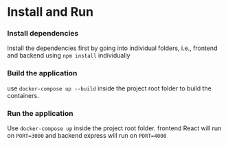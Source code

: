 # Install and Run

### Install dependencies

Install the dependencies first by going into individual folders, i.e., frontend and backend using `npm install` individually

### Build the application

use `docker-compose up --build` inside the project root folder to build the containers.

### Run the application

Use `docker-compose up` inside the project root folder.
frontend React will run on `PORT=3000` and backend express will run on `PORT=4000`
